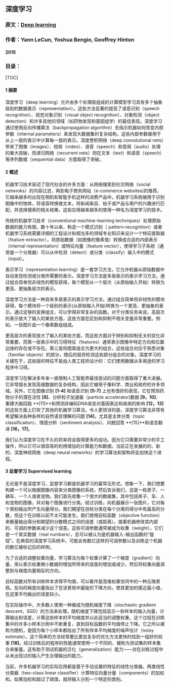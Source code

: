 ## 深度学习

### 原文：[Deep learning](https://creativecoding.soe.ucsc.edu/courses/cs523/slides/week3/DeepLearning_LeCun.pdf)
### 作者：Yann LeCun, Yoshua Bengio, Geoffrey Hinton
#### 2015
### 目录：

[TOC]

#### 1 摘要

深度学习（deep learning）允许由多个处理层组成的计算模型学习具有多个抽象级别的数据表示（representation）。这些方法显著的提高了语音识别（speech recognition）、视觉对象识别（visual object recognition）、对象检测（object detection）和许多其他的领域（如药物发现和基因组学）的最佳表现。深度学习通过使用反向传播算法（backpropagation algorithm）去指示机器如何改变内部参数（internal parameters）来发现大数据集的复杂结构，这些内部参数被用于从上一层的表示中计算每一层的表示。深度卷积网络（deep convolutional nets）带来了图像（images）、视频（video）、语音（speech）和音频（audio）处理的重大突破，而递归网络（recurrent nets）则在文本（text）和语音（speech）等序列数据（sequential data）方面取得了突破。

#### 2 概述

机器学习技术驱动了现代社会的许多方面：从网络搜索到社交网络（social netwroks）的内容过滤，再到电子商务网站（e-commerce websites)的推荐。它越来越多的出现在相机和智能手机这样的消费产品中。机器学习系统被用于识别图像中的物体，将语音转换维文本，将新闻条目、帖子或产品与用户的兴趣进行匹配，并选择搜索的相关结果。这些应用越来越多的使用一种名为深度学习的技术。

传统的机器学习技术（conventional machine-learning techniques）处理原始数据的能力有限。数十年以来，构造一个模式识别（ pattern-recognition）或者机器学习系统需要详细的工程设计和相当多的领域专业知识来设计一个特征提取器（feature extractor），将原始数据（如图像的像素值）转换成合适的内部表示（internal representation）或特征向量（feature vector），使得学习子系统（通常是一个分类器）可以从中检测（detect）或分类（classify）输入中的模式（input）。

表示学习（representation learning）是一套学习方法，它允许机器从原始数据中自动发现检测或分类所需要的表示。深度学习方法是多层表示的表示学习方法，通过组合简单但非线性的模型获得，每个模型从一个层次（从原始输入开始）转换为更高、更抽象层次的表示。

深度学习方法是一种具有多层表示的表示学习方法，通过组合简单但非线性的模块获得，每个模块将一个级别的表示(从原始输入开始)转换为一个更高、更抽象的表示。通过足够的变换组合，可以学得非常复杂的函数。对于分类任务来说，高层次的表示放大了输入的某些方面，这些方面在区别和抑制不相关变量非常重要。例如，一张图片由一个像素数组组成。

更高层次的表现放大了输入的某些方面，而这些方面对于辨别和抑制无关的变化非常重要。而第一层表示中的习得特征（features）通常表示图像中特定方向和位置边缘的存在或不存在。第三层将图案组合为更大的组合，这些组合对应于熟悉对象（familiar objects）的部分，随后的层将检测这些部分组合的对象。深度学习的关键在于，这些层的特征不是由人类工程师设计的：它们使用数据从多用途的学习程序中习得。

深度学习在解决多年来一直限制人工智能界最佳尝试的问题方面取得了重大进展。它非常擅长发现高维数据的复杂结构，因此它被用于像科学、商业和政府的许多领域。另外，它在图像识别 **[1-4]** 和语音识别 **[5-7]** 上也有很好的表现，它在预测药物分子的潜在活性 **[8]**、分析粒子加速器（particle accelerator)数据 **[9，10]**、重建大脑回路 **[11]**和预测非编码DNA突变对基因表达和疾病的影响 **[12，13]** 的这些方面上打败了其他的机器学习算法。令人更惊讶的是，深度学习算法非常有希望解决各种各样的自然语言理解的问题 **[14]**，尤其是主体分类（topic classificaiton）、情感分析（sentiment analysis）、问题回答 **[15]**和语言翻译 **[16，17]**。

我们认为深度学习在不久的将来将会取得更多的成功。因为它只需要非常少的手工操作，所以它可以很容易的利用增加的计算能力和数据。当前正在发展的的、新的、深度神经网络（deep neural networks）的学习算法和架构将会加快这个进程。

#### 3 监督学习 Supervised learning

无论是不是深度学习，监督学习都是机器学习的最常见形式。想象一下，我们想要构建一个可以根据图像内容来分类图像的系统，然后告诉我们，这是一栋房子、一辆车、一个人或者宠物。我们首先收集一个很大的数据集，其中包括房子、车、人和宠物的图像，并对每个图像进行分类。经过训练，向机器展示一张图片，它对每个类别输出所产生向量得分。我们期望在目标分类在每个分类的得分中有最高的分数，但这个在训练以前不太可能发生。我们使用目标函数（objective function）来衡量输出得分和期望的分数模式之间的误差（或距离）。接着机器修改其内部的、可调的参数来减少这个误差。这些可调参数通常被成为权重（weight），它们是一个真实数据（real numbers），且可以被认为是机器输入-输出函数的“旋钮”。在典型的深度学习系统中，可能会有数亿这样的可调参数以及训练这个机器的数亿被标记后的样例。

为了合适的调整权重向量，学习算法为每个权重计算了一个梯度（gradient）向量，用以表示权重微小数据的增加所带来的误差的增加或减少。然后将权重向量调整到与梯度向量相反的方向。

目标函数对所有训练样本求得平均值，可以看作是高维权重空间中的一种丘陵景观。反向的梯度向量指出了在该景观中最陡的下降方向，使其更加的接近最小值，在这里平均输出的误差较小。

在实际操作中，大多数人使用一种被成为随机梯度下降（stochastic gradient descent，SGD）的方法来处理。随机梯度下降包括显示一些样本的输入向量，计算输出和误差，计算这些样本的平均梯度并以此适当的调整权重。这个过程在训练集中的许多小样本示例中不断重复，直到目标函数的平均值停止下降。它之所以被称为随机，是因为每个小样本都给出了所有样本平均梯度的噪声估计（noisy estimate）。这个简单的方法经常要比更加复杂的优化方法更快的找到一组好的权重 **[18]**。经过训练后的程序的性能通常使用一个不同的、被称为测试集的样本集合来衡量。这有助于测试机器的泛化（generalization）能力——对在训练过程中从未出现过的输入产生合理输出的能力。

当前，许多机器学习的实际应用都是基于手动设置的特征的线性分类器。两类线性分类器（two-class linear classifier）计算特征向量分量（components）的加权和。如果加权和超过了阈值，就将输入分到一个特定的类别。
